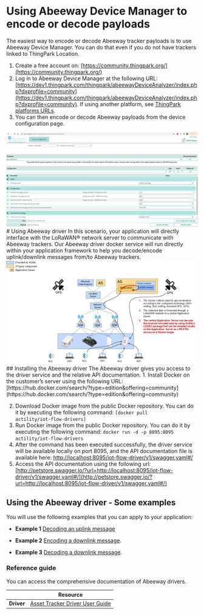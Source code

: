 
# Using Abeeway Device Manager to encode or decode payloads
The easiest way to encode or decode Abeeway tracker payloads is to use Abeeway Device Manager. You can do that even if you do not have trackers linked to ThingPark Location.
 
1. Create a free account on: [https://community.thingpark.org/](https://community.thingpark.org/)
2. Log in to Abeeway Device Manager at the following URL: [https://dev1.thingpark.com/thingpark/abeewayDeviceAnalyzer/index.php?dxprofile=community](https://dev1.thingpark.com/thingpark/abeewayDeviceAnalyzer/index.php?dxprofile=community). If using another platform, see [ThingPark platforms URLs](/D-Reference/ThingParkLocationURLs/).
3. You can then encode or decode Abeeway payloads from the device configuration page.
<img src="./images/ADM_device_configuration_encode_decode_payloads.png" border="0" />
# Using Abeeway driver
In this scenario, your application will directly interface with the LoRaWAN® network server to communicate with Abeeway trackers.
Our Abeeway driver docker service will run directly within your application framework to help you decode/encode uplink/downlink messages from/to Abeeway trackers.
<img src="./images/AbeewayDriver.png" border="0" />
## Installing the Abeeway driver
The Abeeway driver gives you access to the driver service and the relative API documentation.
1. Install Docker on the customer’s server using the following URL:<br/>[https://hub.docker.com/search/?type=edition&offering=community](https://hub.docker.com/search/?type=edition&offering=community)<br/>

2. Download Docker image from the public Docker repository. You can do it by executing the following command:
<code>[docker pull actility/iot-flow-drivers]</code>
3. Run Docker image from the public Docker repository. You can do it by executing the following command:
<code>docker run -d -p 8095:8095 actility/iot-flow-drivers</code>
4. After the command has been executed successfully, the driver service will be available locally on port 8095, and the API documentation file is available here:
[http://localhost:8095/iot-flow-driver/v1/swagger.yaml#/](http://localhost:8095/iot-flow-driver/v1/swagger.yaml#/)
5. Access the API documentation using the following url:
[http://petstore.swagger.io/?url=http://localhost:8095/iot-flow-driver/v1/swagger.yaml#/](http://petstore.swagger.io/?url=http://localhost:8095/iot-flow-driver/v1/swagger.yaml#/)

## Using the Abeeway driver - Some examples
You will use the following examples that you can apply to your application:
* **Example 1** [Decoding an uplink message](/C-Procedure-Topics/DecodeUplinkMessage_T/)<br/>

* **Example 2** [Encoding a downlink message](/C-Procedure-Topics/EncodeDownlinkMessage_T/).
* **Example 3** [Decoding a downlink message](/C-Procedure-Topics/DecodeDownlinkMessage_T/).

### Reference guide
You can access the comprehensive documentation of Abeeway drivers.

|  | Resource | 
| - | -------- | 
| **Driver** | [Asset Tracker Driver User Guide](/D-Reference/DocLibrary_R/#reference-guides-and-tools) | 
